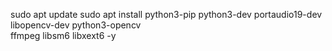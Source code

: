 sudo apt update
sudo apt install python3-pip python3-dev portaudio19-dev \
                 libopencv-dev python3-opencv \
                 ffmpeg libsm6 libxext6 -y

